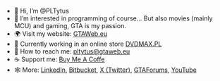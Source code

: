 - 👋 Hi, I’m @PLTytus
- 👀 I’m interested in programming of course... But also movies (mainly MCU) and gaming, GTA is my passion.
- :earth_africa: Visit my website: [GTAWeb.eu](https://gtaweb.eu)
- :construction_worker: Currently working in an online store [DVDMAX.PL](https://www.dvdmax.pl/)
- 📧 How to reach me: pltytus@gtaweb.eu
- ☕ Support me: [Buy Me A Coffe](https://www.buymeacoffee.com/pltytus)
- 🕸 More: [LinkedIn](https://www.linkedin.com/in/pltytus/), [Bitbucket](https://bitbucket.org/PLTytus/workspace/repositories), [X (Twitter)](https://x.com/PLTytus), [GTAForums](https://gtaforums.com/profile/1124240-pltytus/), [YouTube](https://www.youtube.com/user/PLTytus)
